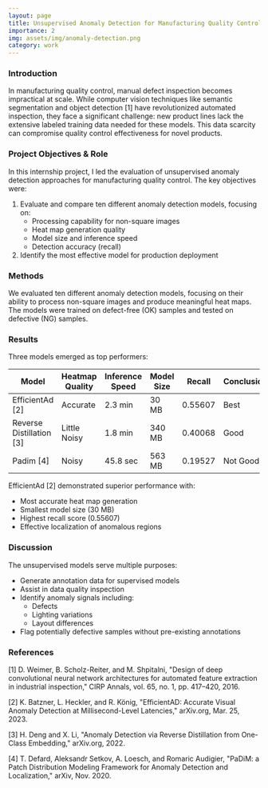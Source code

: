 ```yaml
---
layout: page
title: Unsupervised Anomaly Detection for Manufacturing Quality Control
importance: 2
img: assets/img/anomaly-detection.png
category: work
---
```


### Introduction 
In manufacturing quality control, manual defect inspection becomes impractical at scale. While computer vision techniques like semantic segmentation and object detection [1] have revolutionized automated inspection, they face a significant challenge: new product lines lack the extensive labeled training data needed for these models. This data scarcity can compromise quality control effectiveness for novel products.

### Project Objectives & Role
In this internship project, I led the evaluation of unsupervised anomaly detection approaches for manufacturing quality control. The key objectives were:
1. Evaluate and compare ten different anomaly detection models, focusing on:
   - Processing capability for non-square images
   - Heat map generation quality
   - Model size and inference speed
   - Detection accuracy (recall)
2. Identify the most effective model for production deployment

### Methods
We evaluated ten different anomaly detection models, focusing on their ability to process non-square images and produce meaningful heat maps. The models were trained on defect-free (OK) samples and tested on defective (NG) samples.

### Results 
Three models emerged as top performers:

<div class="table-responsive">
  <table class="table">
    <thead>
      <tr>
        <th>Model</th>
        <th>Heatmap Quality</th>
        <th>Inference Speed</th>
        <th>Model Size</th>
        <th>Recall</th>
        <th>Conclusion</th>
      </tr>
    </thead>
    <tbody>
      <tr>
        <td>EfficientAd [2]</td>
        <td>Accurate</td>
        <td>2.3 min</td>
        <td>30 MB</td>
        <td>0.55607</td>
        <td>Best</td>
      </tr>
      <tr>
        <td>Reverse Distillation [3]</td>
        <td>Little Noisy</td>
        <td>1.8 min</td>
        <td>340 MB</td>
        <td>0.40068</td>
        <td>Good</td>
      </tr>
      <tr>
        <td>Padim [4]</td>
        <td>Noisy</td>
        <td>45.8 sec</td>
        <td>563 MB</td>
        <td>0.19527</td>
        <td>Not Good</td>
      </tr>
    </tbody>
  </table>
</div>

EfficientAd [2] demonstrated superior performance with:
- Most accurate heat map generation
- Smallest model size (30 MB)
- Highest recall score (0.55607)
- Effective localization of anomalous regions

### Discussion
The unsupervised models serve multiple purposes:
- Generate annotation data for supervised models
- Assist in data quality inspection
- Identify anomaly signals including:
  - Defects
  - Lighting variations
  - Layout differences
- Flag potentially defective samples without pre-existing annotations

### References
[1] D. Weimer, B. Scholz-Reiter, and M. Shpitalni, "Design of deep convolutional neural network architectures for automated feature extraction in industrial inspection," CIRP Annals, vol. 65, no. 1, pp. 417–420, 2016.

[2] K. Batzner, L. Heckler, and R. König, "EfficientAD: Accurate Visual Anomaly Detection at Millisecond-Level Latencies," arXiv.org, Mar. 25, 2023.

[3] H. Deng and X. Li, "Anomaly Detection via Reverse Distillation from One-Class Embedding," arXiv.org, 2022.

[4] T. Defard, Aleksandr Setkov, A. Loesch, and Romaric Audigier, "PaDiM: a Patch Distribution Modeling Framework for Anomaly Detection and Localization," arXiv, Nov. 2020.
